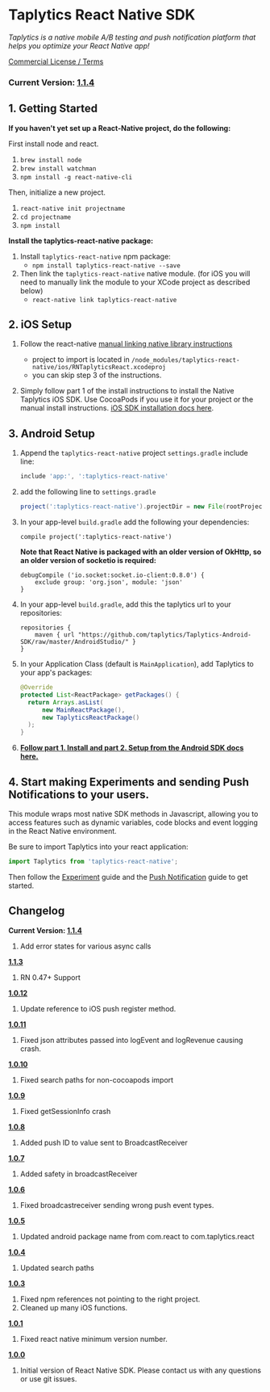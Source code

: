 
# Taplytics React Native SDK

_Taplytics is a native mobile A/B testing and push notification platform that helps you optimize your React Native app!_

 [Commercial License / Terms](http://taplytics.com/terms)
 
### **Current Version: [1.1.4](#changelog)**

## 1. Getting Started

**If you haven't yet set up a React-Native project, do the following:**

First install node and react.

1. `brew install node`
2. `brew install watchman`
3. `npm install -g react-native-cli`

Then, initialize a new project.

1. `react-native init projectname`
2. `cd projectname`
3. `npm install`

**Install the taplytics-react-native package:**

1. Install `taplytics-react-native` npm package:
	* `npm install taplytics-react-native --save`
2. Then link the `taplytics-react-native` native module. (for iOS you will need to manually link the module to your XCode project as described below)
	* `react-native link taplytics-react-native`

## 2. iOS Setup

1. Follow the react-native [manual linking native library instructions](https://facebook.github.io/react-native/docs/linking-libraries-ios.html#manual-linking)
	* project to import is located in `/node_modules/taplytics-react-native/ios/RNTaplyticsReact.xcodeproj`
	* you can skip step 3 of the instructions.

2. Simply follow part 1 of the install instructions to install the Native Taplytics iOS SDK. Use CocoaPods if you use it for your project or the manual install instructions. [iOS SDK installation docs here](https://github.com/taplytics/taplytics-ios-sdk/blob/master/START.md#1-install).

## 3. Android Setup

1. Append the `taplytics-react-native` project `settings.gradle` include line:

	```gradle
	include 'app:', ':taplytics-react-native'
	```

2. add the following line to `settings.gradle`
  	
  	
	```gradle
	project(':taplytics-react-native').projectDir = new File(rootProject.projectDir, 	'../node_modules/taplytics-react-native/android')
	```

3. In your app-level `build.gradle` add the following your dependencies:

	```      
	compile project(':taplytics-react-native')
	```
	
	**Note that React Native is packaged with an older version of OkHttp, so an older version of socketio is required:**
	
	```
	debugCompile ('io.socket:socket.io-client:0.8.0') {
        exclude group: 'org.json', module: 'json'
    }
    ```

4. In your app-level `build.gradle`, add this the taplytics url to your repositories:

	```
	repositories {                                                                                              
		maven { url "https://github.com/taplytics/Taplytics-Android-SDK/raw/master/AndroidStudio/" }
	}
	```

5. In your Application Class (default is `MainApplication`), add Taplytics to your app's packages:

	```java
	@Override
	protected List<ReactPackage> getPackages() {
	  return Arrays.asList(
	      new MainReactPackage(),
	      new TaplyticsReactPackage()
	  );
	}
	```

6. **[Follow part 1. Install and part 2. Setup from the Android SDK docs here.](https://github.com/taplytics/taplytics-android-sdk/blob/master/START.md#1-installation)**


## 4. Start making Experiments and sending Push Notifications to your users.

This module wraps most native SDK methods in Javascript, allowing you to access features such as dynamic variables, code blocks and event logging in the React Native environment.

Be sure to import Taplytics into your react application:

```javascript
import Taplytics from 'taplytics-react-native';
```

Then follow the [Experiment](/EXPERIMENTS.md) guide and the [Push Notification](/PUSH.md) guide to get started.

## Changelog

**Current Version: [1.1.4](https://github.com/taplytics/Taplytics-React-Native/releases/tag/1.1.4)**

1. Add error states for various async calls

**[1.1.3](https://github.com/taplytics/Taplytics-React-Native/releases/tag/1.1.3)**

1. RN 0.47+ Support


**[1.0.12](https://github.com/taplytics/Taplytics-React-Native/releases/tag/1.0.12)**

1. Update reference to iOS push register method.


**[1.0.11](https://github.com/taplytics/Taplytics-React-Native/releases/tag/1.0.11)**

1. Fixed json attributes passed into logEvent and logRevenue causing crash.

**[1.0.10](https://github.com/taplytics/Taplytics-React-Native/releases/tag/1.0.10)**

1. Fixed search paths for non-cocoapods import

**[1.0.9](https://github.com/taplytics/Taplytics-React-Native/releases/tag/1.0.9)**

1. Fixed getSessionInfo crash

**[1.0.8](https://github.com/taplytics/Taplytics-React-Native/releases/tag/1.0.8)**

1. Added push ID to value sent to BroadcastReceiver


**[1.0.7](https://github.com/taplytics/Taplytics-React-Native/releases/tag/1.0.7)**

1. Added safety in broadcastReceiver

**[1.0.6](https://github.com/taplytics/Taplytics-React-Native/releases/tag/1.0.6)**

1. Fixed broadcastreceiver sending wrong push event types.

**[1.0.5](https://github.com/taplytics/Taplytics-React-Native/releases/tag/1.0.5)**

1. Updated android package name from com.react to com.taplytics.react

**[1.0.4](https://github.com/taplytics/Taplytics-React-Native/releases/tag/1.0.4)**

1. Updated search paths

**[1.0.3](https://github.com/taplytics/Taplytics-React-Native/releases/tag/1.0.3)**

1. Fixed npm references not pointing to the right project.
2. Cleaned up many iOS functions.

**[1.0.1](https://github.com/taplytics/Taplytics-React-Native/releases/tag/1.0.1)**

1. Fixed react native minimum version number. 

**[1.0.0](https://github.com/taplytics/Taplytics-React-Native/releases/tag/1.0.0)**

1. Initial version of React Native SDK. Please contact us with any questions or use git issues. 

